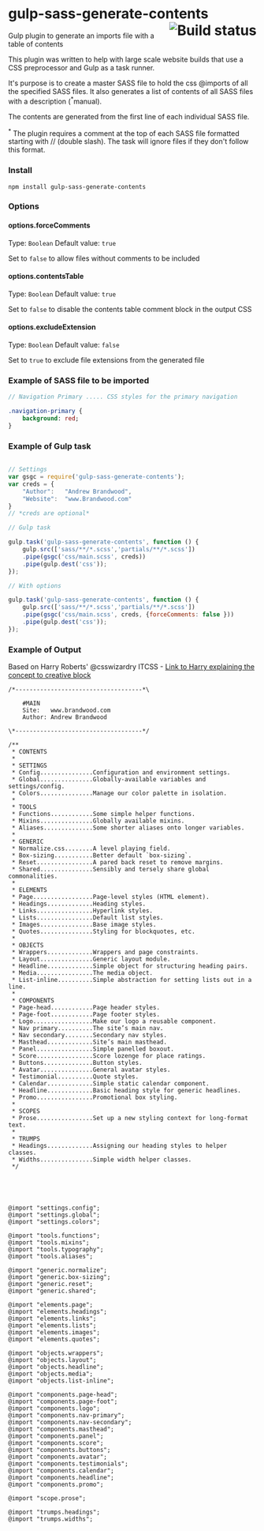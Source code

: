 
# gulp-sass-generate-contents <a href="https://travis-ci.org/andrewbrandwood/gulp-sass-generate-contents"><img align="right" src="https://travis-ci.org/andrewbrandwood/gulp-sass-generate-contents.svg?branch=master" alt="Build status" /></a>
Gulp plugin to generate an imports file with a  table of contents

This plugin was written to help with large scale website builds that use a CSS preprocessor and Gulp as a task runner.

It's purpose is to create a master SASS file to hold the css @imports of all the specified SASS files.  It also generates a list of contents of all SASS files with a description (<sup>*</sup>manual).

The contents are generated from the first line of each individual SASS file.

<sup>*</sup> The plugin requires a comment at the top of each SASS file formatted starting with // (double slash). The task will ignore files if they don't follow this format.

### Install
```
npm install gulp-sass-generate-contents
```

### Options

#### options.forceComments
Type: `Boolean`
Default value: `true`

Set to `false` to allow files without comments to be included

#### options.contentsTable
Type: `Boolean`
Default value: `true`

Set to `false` to disable the contents table comment block in the output CSS

#### options.excludeExtension
Type: `Boolean`
Default value: `false`

Set to `true` to exclude file extensions from the generated file


### Example of SASS file to be imported

```SASS
// Navigation Primary ..... CSS styles for the primary navigation

.navigation-primary {
	background: red;
}

```

### Example of Gulp task

```javascript

// Settings
var gsgc = require('gulp-sass-generate-contents');
var creds = {
	"Author": 	"Andrew Brandwood",
	"Website": 	"www.Brandwood.com"
}
// *creds are optional*

// Gulp task

gulp.task('gulp-sass-generate-contents', function () {
	gulp.src(['sass/**/*.scss','partials/**/*.scss'])
	.pipe(gsgc('css/main.scss', creds))
	.pipe(gulp.dest('css'));
});

// With options

gulp.task('gulp-sass-generate-contents', function () {
	gulp.src(['sass/**/*.scss','partials/**/*.scss'])
	.pipe(gsgc('css/main.scss', creds, {forceComments: false }))
	.pipe(gulp.dest('css'));
});


```
### Example of Output
Based on Harry Roberts' @csswizardry ITCSS -
[Link to Harry explaining the concept to creative block](http://www.creativebloq.com/web-design/manage-large-scale-web-projects-new-css-architecture-itcss-41514731)

```
/*------------------------------------*\

    #MAIN
    Site:   www.brandwood.com
    Author: Andrew Brandwood

\*------------------------------------*/

/**
 * CONTENTS
 *
 * SETTINGS
 * Config...............Configuration and environment settings.
 * Global...............Globally-available variables and settings/config.
 * Colors...............Manage our color palette in isolation.
 *
 * TOOLS
 * Functions............Some simple helper functions.
 * Mixins...............Globally available mixins.
 * Aliases..............Some shorter aliases onto longer variables.
 *
 * GENERIC
 * Normalize.css........A level playing field.
 * Box-sizing...........Better default `box-sizing`.
 * Reset................A pared back reset to remove margins.
 * Shared...............Sensibly and tersely share global commonalities.
 *
 * ELEMENTS
 * Page.................Page-level styles (HTML element).
 * Headings.............Heading styles.
 * Links................Hyperlink styles.
 * Lists................Default list styles.
 * Images...............Base image styles.
 * Quotes...............Styling for blockquotes, etc.
 *
 * OBJECTS
 * Wrappers.............Wrappers and page constraints.
 * Layout...............Generic layout module.
 * Headline.............Simple object for structuring heading pairs.
 * Media................The media object.
 * List-inline..........Simple abstraction for setting lists out in a line.
 *
 * COMPONENTS
 * Page-head............Page header styles.
 * Page-foot............Page footer styles.
 * Logo.................Make our logo a reusable component.
 * Nav primary..........The site’s main nav.
 * Nav secondary........Secondary nav styles.
 * Masthead.............Site’s main masthead.
 * Panel................Simple panelled boxout.
 * Score................Score lozenge for place ratings.
 * Buttons..............Button styles.
 * Avatar...............General avatar styles.
 * Testimonial..........Quote styles.
 * Calendar.............Simple static calendar component.
 * Headline.............Basic heading style for generic headlines.
 * Promo................Promotional box styling.
 *
 * SCOPES
 * Prose................Set up a new styling context for long-format text.
 *
 * TRUMPS
 * Headings.............Assigning our heading styles to helper classes.
 * Widths...............Simple width helper classes.
 */





@import "settings.config";
@import "settings.global";
@import "settings.colors";

@import "tools.functions";
@import "tools.mixins";
@import "tools.typography";
@import "tools.aliases";

@import "generic.normalize";
@import "generic.box-sizing";
@import "generic.reset";
@import "generic.shared";

@import "elements.page";
@import "elements.headings";
@import "elements.links";
@import "elements.lists";
@import "elements.images";
@import "elements.quotes";

@import "objects.wrappers";
@import "objects.layout";
@import "objects.headline";
@import "objects.media";
@import "objects.list-inline";

@import "components.page-head";
@import "components.page-foot";
@import "components.logo";
@import "components.nav-primary";
@import "components.nav-secondary";
@import "components.masthead";
@import "components.panel";
@import "components.score";
@import "components.buttons";
@import "components.avatar";
@import "components.testimonials";
@import "components.calendar";
@import "components.headline";
@import "components.promo";

@import "scope.prose";

@import "trumps.headings";
@import "trumps.widths";
```
